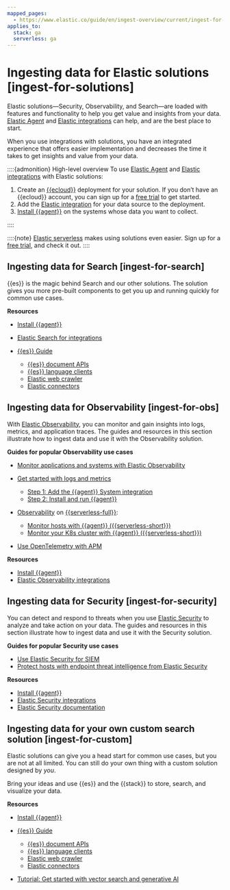 ```yaml
---
mapped_pages:
  - https://www.elastic.co/guide/en/ingest-overview/current/ingest-for-solutions.html
applies_to:
  stack: ga
  serverless: ga
---
```


# Ingesting data for Elastic solutions [ingest-for-solutions]

Elastic solutions—​Security, Observability, and Search—​are loaded with features and functionality to help you get value and insights from your data. [Elastic Agent](https://www.elastic.co/guide/en/fleet/current) and [Elastic integrations](https://docs.elastic.co/en/integrations) can help, and are the best place to start.

When you use integrations with solutions, you have an integrated experience that offers easier implementation and decreases the time it takes to get insights and value from your data.

::::{admonition} High-level overview
To use [Elastic Agent](https://www.elastic.co/guide/en/fleet/current) and [Elastic integrations](https://docs.elastic.co/en/integrations) with Elastic solutions:

1. Create an [{{ecloud}}](https://www.elastic.co/cloud) deployment for your solution. If you don’t have an {{ecloud}} account, you can sign up for a [free trial](https://cloud.elastic.co/registration) to get started.
2. Add the [Elastic integration](https://docs.elastic.co/en/integrations) for your data source to the deployment.
3. [Install {{agent}}](/reference/fleet/install-elastic-agents.md) on the systems whose data you want to collect.

::::


::::{note}
[Elastic serverless](https://docs.elastic.co/serverless) makes using solutions even easier. Sign up for a [free trial](https://docs.elastic.co/serverless/general/sign-up-trial), and check it out.
::::



## Ingesting data for Search [ingest-for-search]

{{es}} is the magic behind Search and our other solutions. The solution gives you more pre-built components to get you up and running quickly for common use cases.

**Resources**

* [Install {{agent}}](/reference/fleet/install-elastic-agents.md)
* [Elastic Search for integrations](https://www.elastic.co/integrations/data-integrations?solution=search)
* [{{es}} Guide](https://www.elastic.co/guide/en/elasticsearch/reference/current)

    * [{{es}} document APIs](https://www.elastic.co/docs/api/doc/elasticsearch/group/endpoint-document)
    * [{{es}} language clients](https://www.elastic.co/guide/en/elasticsearch/client/index.html)
    * [Elastic web crawler](https://www.elastic.co/web-crawler)
    * [Elastic connectors](elasticsearch://reference/search-connectors/index.md)



## Ingesting data for Observability [ingest-for-obs]

With [Elastic Observability](https://www.elastic.co/observability), you can monitor and gain insights into logs, metrics, and application traces. The guides and resources in this section illustrate how to ingest data and use it with the Observability solution.

**Guides for popular Observability use cases**

* [Monitor applications and systems with Elastic Observability](https://www.elastic.co/guide/en/starting-with-the-elasticsearch-platform-and-its-solutions/current/getting-started-observability.html)
* [Get started with logs and metrics](/solutions/observability/infra-and-hosts/get-started-with-system-metrics.md)

    * [Step 1: Add the {{agent}} System integration](/solutions/observability/infra-and-hosts/get-started-with-system-metrics.md#add-system-integration)
    * [Step 2: Install and run {{agent}}](/solutions/observability/infra-and-hosts/get-started-with-system-metrics.md#add-agent-to-fleet)

* [Observability](https://docs.elastic.co/serverless/observability/what-is-observability-serverless) on [{{serverless-full}}](https://docs.elastic.co/serverless):

    * [Monitor hosts with {{agent}} ({{serverless-short}})](https://docs.elastic.co/serverless/observability/quickstarts/monitor-hosts-with-elastic-agent)
    * [Monitor your K8s cluster with {{agent}} ({{serverless-short}})](https://docs.elastic.co/serverless/observability/quickstarts/k8s-logs-metrics)

* [Use OpenTelemetry with APM](/solutions/observability/apm/use-opentelemetry-with-apm.md)


**Resources**

* [Install {{agent}}](/reference/fleet/install-elastic-agents.md)
* [Elastic Observability integrations](https://www.elastic.co/integrations/data-integrations?solution=observability)


## Ingesting data for Security [ingest-for-security]

You can detect and respond to threats when you use [Elastic Security](https://www.elastic.co/security) to analyze and take action on your data. The guides and resources in this section illustrate how to ingest data and use it with the Security solution.

**Guides for popular Security use cases**

* [Use Elastic Security for SIEM](https://www.elastic.co/guide/en/starting-with-the-elasticsearch-platform-and-its-solutions/current/getting-started-siem-security.html)
* [Protect hosts with endpoint threat intelligence from Elastic Security](https://www.elastic.co/guide/en/starting-with-the-elasticsearch-platform-and-its-solutions/current/getting-started-endpoint-security.html)

**Resources**

* [Install {{agent}}](/reference/fleet/install-elastic-agents.md)
* [Elastic Security integrations](https://www.elastic.co/integrations/data-integrations?solution=search)
* [Elastic Security documentation](/solutions/security.md)


## Ingesting data for your own custom search solution [ingest-for-custom]

Elastic solutions can give you a head start for common use cases, but you are not at all limited. You can still do your own thing with a custom solution designed by *you*.

Bring your ideas and use {{es}} and the {{stack}} to store, search, and visualize your data.

**Resources**

* [Install {{agent}}](/reference/fleet/install-elastic-agents.md)
* [{{es}} Guide](https://www.elastic.co/guide/en/elasticsearch/reference/current)

    * [{{es}} document APIs](https://www.elastic.co/docs/api/doc/elasticsearch/group/endpoint-document)
    * [{{es}} language clients](https://www.elastic.co/guide/en/elasticsearch/client/index.html)
    * [Elastic web crawler](https://www.elastic.co/web-crawler)
    * [Elastic connectors](elasticsearch://reference/search-connectors/index.md)

* [Tutorial: Get started with vector search and generative AI](https://www.elastic.co/guide/en/starting-with-the-elasticsearch-platform-and-its-solutions/current/getting-started-general-purpose.html)
